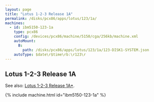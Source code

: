 ```yaml
---
layout: page
title: "Lotus 1-2-3 Release 1A"
permalink: /disks/pcx86/apps/lotus/123/1a/
machines:
  - id: ibm5150-123-1a
    type: pcx86
    config: /devices/pcx86/machine/5150/cga/256kb/machine.xml
    autoMount:
      B:
        path: /disks/pcx86/apps/lotus/123/1a/123-DISK1-SYSTEM.json
    autoType: $date\r$time\rb:\r123\r
---
```


Lotus 1-2-3 Release 1A
----------------------

See also: [Lotus 1-2-3 Release 1A*](/disks/pcx86/apps/lotus/123/1as/).

{% include machine.html id="ibm5150-123-1a" %}

